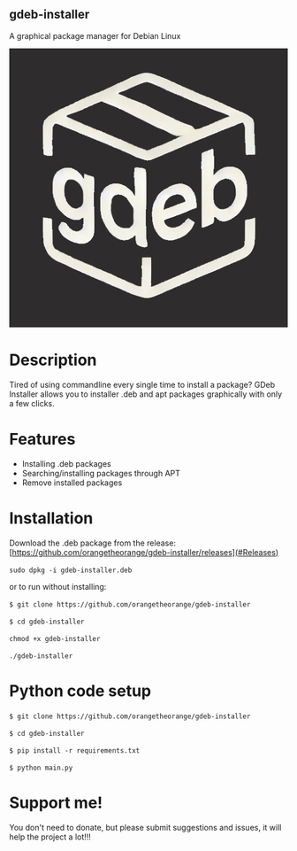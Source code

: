 ## gdeb-installer
A graphical package manager for Debian Linux

![Icon](icon.png)


# Description
Tired of using commandline every single time to install a package? GDeb Installer allows you to installer .deb and apt packages graphically with only a few clicks.


# Features
 - Installing .deb packages
 - Searching/installing packages through APT
 - Remove installed packages


# Installation 
Download the .deb package from the release: [https://github.com/orangetheorange/gdeb-installer/releases](#Releases)

`sudo dpkg -i gdeb-installer.deb`

or to run without installing: 

`$ git clone https://github.com/orangetheorange/gdeb-installer`

`$ cd gdeb-installer`

`chmod +x gdeb-installer`

`./gdeb-installer`


# Python code setup
`$ git clone https://github.com/orangetheorange/gdeb-installer`

`$ cd gdeb-installer`

`$ pip install -r requirements.txt`

`$ python main.py`


# Support me!
You don't need to donate, but please submit suggestions and issues, it will help the project a lot!!!
